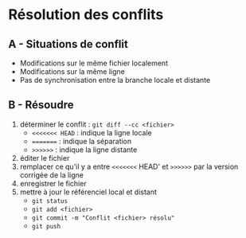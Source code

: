 # Résolution des conflits

## A - Situations de conflit

- Modifications sur le même fichier localement
- Modifications sur la même ligne
- Pas de synchronisation entre la branche locale et distante

## B - Résoudre

1. déterminer le conflit : `git diff --cc <fichier>`
    - `<<<<<<< HEAD` : indique la ligne locale
    - `=======`      : indique la séparation
    - `>>>>>>`       : indique la ligne distante
2. éditer le fichier
3. remplacer ce qu'il y a entre `<<<<<<<` HEAD' et `>>>>>>` par la version corrigée de la ligne
4. enregistrer le fichier
5. mettre à jour le référenciel local et distant
    - `git status`
    - `git add <fichier>`
    - `git commit -m "Conflit <fichier> résolu"`
    - `git push`
